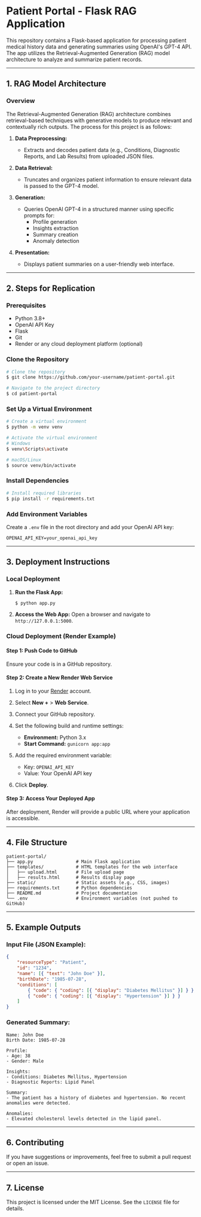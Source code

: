 # Patient Portal - Flask RAG Application

This repository contains a Flask-based application for processing patient medical history data and generating summaries using OpenAI's GPT-4 API. The app utilizes the Retrieval-Augmented Generation (RAG) model architecture to analyze and summarize patient records.

---

## 1. RAG Model Architecture

### Overview
The Retrieval-Augmented Generation (RAG) architecture combines retrieval-based techniques with generative models to produce relevant and contextually rich outputs. The process for this project is as follows:

1. **Data Preprocessing:**
   - Extracts and decodes patient data (e.g., Conditions, Diagnostic Reports, and Lab Results) from uploaded JSON files.

2. **Data Retrieval:**
   - Truncates and organizes patient information to ensure relevant data is passed to the GPT-4 model.

3. **Generation:**
   - Queries OpenAI GPT-4 in a structured manner using specific prompts for:
     - Profile generation
     - Insights extraction
     - Summary creation
     - Anomaly detection

4. **Presentation:**
   - Displays patient summaries on a user-friendly web interface.

---

## 2. Steps for Replication

### Prerequisites
- Python 3.8+
- OpenAI API Key
- Flask
- Git
- Render or any cloud deployment platform (optional)

### Clone the Repository
```bash
# Clone the repository
$ git clone https://github.com/your-username/patient-portal.git

# Navigate to the project directory
$ cd patient-portal
```

### Set Up a Virtual Environment
```bash
# Create a virtual environment
$ python -m venv venv

# Activate the virtual environment
# Windows
$ venv\Scripts\activate

# macOS/Linux
$ source venv/bin/activate
```

### Install Dependencies
```bash
# Install required libraries
$ pip install -r requirements.txt
```

### Add Environment Variables
Create a `.env` file in the root directory and add your OpenAI API key:
```env
OPENAI_API_KEY=your_openai_api_key
```

---

## 3. Deployment Instructions

### Local Deployment

1. **Run the Flask App:**
   ```bash
   $ python app.py
   ```

2. **Access the Web App:**
   Open a browser and navigate to `http://127.0.0.1:5000`.

### Cloud Deployment (Render Example)

#### Step 1: Push Code to GitHub
Ensure your code is in a GitHub repository.

#### Step 2: Create a New Render Web Service
1. Log in to your [Render](https://render.com/) account.
2. Select **New +** > **Web Service**.
3. Connect your GitHub repository.
4. Set the following build and runtime settings:
   - **Environment:** Python 3.x
   - **Start Command:** `gunicorn app:app`
5. Add the required environment variable:
   - Key: `OPENAI_API_KEY`
   - Value: Your OpenAI API key

6. Click **Deploy**.

#### Step 3: Access Your Deployed App
After deployment, Render will provide a public URL where your application is accessible.

---

## 4. File Structure
```
patient-portal/
├── app.py                # Main Flask application
├── templates/            # HTML templates for the web interface
│   ├── upload.html       # File upload page
│   ├── results.html      # Results display page
├── static/               # Static assets (e.g., CSS, images)
├── requirements.txt      # Python dependencies
├── README.md             # Project documentation
└── .env                  # Environment variables (not pushed to GitHub)
```

---

## 5. Example Outputs

### Input File (JSON Example):
```json
{
    "resourceType": "Patient",
    "id": "1234",
    "name": [{ "text": "John Doe" }],
    "birthDate": "1985-07-28",
    "conditions": [
        { "code": { "coding": [{ "display": "Diabetes Mellitus" }] } },
        { "code": { "coding": [{ "display": "Hypertension" }] } }
    ]
}
```

### Generated Summary:
```
Name: John Doe
Birth Date: 1985-07-28

Profile:
- Age: 38
- Gender: Male

Insights:
- Conditions: Diabetes Mellitus, Hypertension
- Diagnostic Reports: Lipid Panel

Summary:
- The patient has a history of diabetes and hypertension. No recent anomalies were detected.

Anomalies:
- Elevated cholesterol levels detected in the lipid panel.
```

---

## 6. Contributing
If you have suggestions or improvements, feel free to submit a pull request or open an issue.

---

## 7. License
This project is licensed under the MIT License. See the `LICENSE` file for details.
